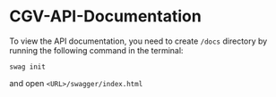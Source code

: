 # CGV-API-Documentation
To view the API documentation, you need to create `/docs` directory by running the following command in the terminal:
```
swag init
```
and open `<URL>/swagger/index.html`
